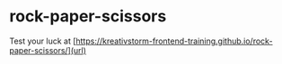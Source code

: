 # rock-paper-scissors
Test your luck at [https://kreativstorm-frontend-training.github.io/rock-paper-scissors/](url)
